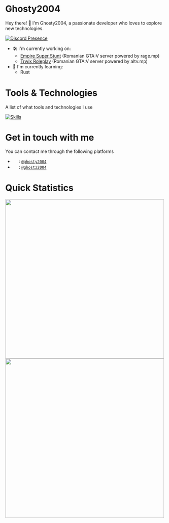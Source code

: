 # Ghosty2004
Hey there! 👋 I'm Ghosty2004, a passionate developer who loves to explore new technologies.

[![Discord Presence](https://lanyard.cnrad.dev/api/334979056095199233)](https://discord.com/users/334979056095199233)

- 🛠️ I'm currently working on:
  - [Empire Super Stunt](https://github.com/Empire-Super-Stunt) (Romanian GTA:V server powered by rage.mp)
  - [Trwix Roleplay](https://github.com/trwix) (Romanian GTA:V server powered by altv.mp)
- 🌱 I'm currently learning:
  - Rust <img src="https://skillicons.dev/icons?i=rust" width="15" height="15" align="center"/>

# Tools & Technologies
A list of what tools and technologies I use

[![Skills](https://skillicons.dev/icons?i=js,ts,nodejs,php,html,css,sass,lua,python,react,vue,nextjs,electron,express,mysql,mongodb,visualstudio,vscode,git,github,linux,raspberrypi,nginx,docker)](https://skillicons.dev)

# Get in touch with me
You can contact me through the following platforms

- <img src="https://skillicons.dev/icons?i=discord" width="15" height="15" align="center"> : [`@ghosty2004`](https://discord.com/users/334979056095199233)
- <img src="https://skillicons.dev/icons?i=twitter" width="15" height="15" align="center"> : [`@ghostz2004`](https://twitter.com/ghostz2004)

# Quick Statistics

<img src="https://github-readme-stats.vercel.app/api?username=ghosty2004&count_private=true&show_icons=true&theme=dark" width="500" />

<img src="https://github-readme-stats.vercel.app/api/top-langs/?username=ghosty2004&&theme=dark" width="500" />
